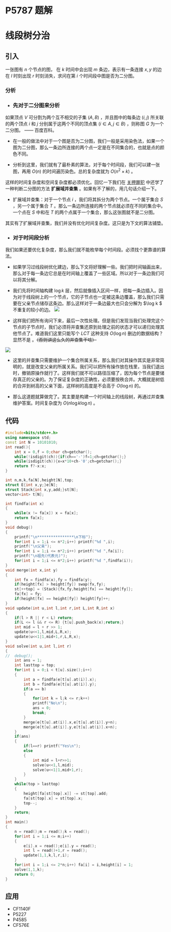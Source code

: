 # P5787 题解

# $\text{线段树分治}$
## $\text{引入}$
一张图有 $n$ 个节点的图， 在 $k$ 时间中会出现 $m$ 条边，表示有一条连接 $x,y$ 的边在  $l$ 时刻出现 $r$ 时刻消失，求问在第 $i$ 个时间段中图是否为二分图。
### $\text{分析}$
- ### 先对于二分图来分析

如果顶点 $V$ 可分割为两个互不相交的子集 $(A,B)$ ，并且图中的每条边 $(i,j)$ 所关联的两个顶点 $i$ 和 $j$ 分别属于这两个不同的顶点集 $(i \in A,j \in B)$ ，则称图 $G$ 为一个二分图。 —— 百度百科。

- 在一般的做法中对于一个图是否为二分图，我们一般是采用染色法，如果一个图为二分图，那么一条边所连接的两个点一定是在不同集合的，也就是点的颜色不同。

- 分析到这里，我们就有了最朴素的算法，对于每个时间段，我们可以建一张图，再用 $O(n)$ 的时间遍历染色。总的复杂度就为 $O(n^2\times k)$ 。

这样的时间复杂度和空间复杂度都必须优化。回忆一下我们在 [关押罪犯](https://www.luogu.com.cn/problem/P1525) 中还学了一种判断二分图的方法 **扩展域并查集** 。如果有不了解的，用几句话介绍一下。

- 扩展域并查集：对于一个节点 $i$ ，我们将其拆分为两个节点。一个属于集合 $S$ ，另一个属于集合 $T$ 。那么一条边所连接的两个节点就必须在不同的集合中。一个点在 $S$ 中和在 $T$ 的两个点属于一个集合，那么这张图就不是二分图。

其实有了扩展域并查集，我们并没有优化时间复杂度。这只是为下文的算法铺垫。

- ### 对于时间段分析

我们如果还要优化复杂度，那么我们就不能枚举每个时间段。必须找个更靠谱的算法。

- 如果学习过线段树优化建边，那么下文将好理解一些。我们把时间轴画出来，那么对于每一条边它总是在时间轴上覆盖了一些区域。所以对于一条边我们可以将其分解。

- 我们先将时间轴构建 $\log k$ 层，然后就像插入区间一样，把每一条边插入。因为对于线段树上的一个节点，它的子节点也一定被这条边覆盖，那么我们只需要在父亲节点储存这条边。那么这样对于一条边最大也只会分解为 $\log k $ 不重复的较小的边。
![](https://cdn.luogu.com.cn/upload/image_hosting/p2fgmu5l.png)

- 这样我们把所有询问下来，最后一次性处理。但是我们发现当我们处理完这个节点的子节点时，我们必须将并查集还原到处理之前的状态才可以递归处理其他节点了。难道我们这里只能写个 $LCT$ 这种支持 $O(\log n)$ 删边的数据结构？显然不是 。~~（否则讲这么久的并查集干啥）~~

![](https://cdn.luogu.com.cn/upload/image_hosting/ceoa7omc.png)

- 这里的并查集只需要维护一个集合所属关系，那么我们对其操作其实是非常简明的，就是改变父亲的所属关系。我们可以把所有操作放在栈里，当我们退出时，撤销原操作就行了。这样我们就不可以路径压缩了，因为每个节点是要储存真正的父亲的。为了保证复杂度的正确性，必须要按秩合并。大概就是树低的合并到树高的父亲下面，这样树的高度是不会高于 $O(\log n)$ 的。

- 那么这道题就算做完了。其主要是构建一个时间轴上的线段树，再通过并查集维护答案。时间复杂度为 $O(n\log k\log n)$ 。
## $\text{代码}$

```cpp
#include<bits/stdc++.h>
using namespace std;
const int N = 10101010;
int read(){
	int x = 0,f = 0;char ch=getchar();
	while(!isdigit(ch)){if(ch=='-')f=1;ch=getchar();}
	while(isdigit(ch)){x=x*10+ch-'0';ch=getchar();}
	return f?-x:x;
}

int n,m,k,fa[N],height[N],top;
struct E{int x,y;}e[N];
struct Stack{int x,y,add;}st[N];
vector<int> t[N];

int findfa(int x)
{
	while(x != fa[x]) x = fa[x];
	return fa[x];
}
void debug()
{
	printf("\n****************\n下标");
	for(int i = 1;i <= n*2;i++) printf("%d ",i); 
	printf("\n父亲");
	for(int i = 1;i <= n*2;i++) printf("%d ",fa[i]);
	printf("\n祖先(代表元)");
	for(int i = 1;i <= n*2;i++) printf("%d ",findfa(i));
}
void merge(int x,int y)
{
	int fx = findfa(x),fy = findfa(y);
	if(height[fx] > height[fy]) swap(fx,fy);
	st[++top] = (Stack){fx,fy,height[fx] == height[fy]};
	fa[fx] = fy;
	if(height[fx] == height[fy]) height[fy]++;
}
void update(int u,int l,int r,int L,int R,int x)
{
	if(l > R || r < L) return;
	if(L <= l && r <= R) {t[u].push_back(x);return;}
	int mid = l + r >> 1;
	update(u<<1,l,mid,L,R,x);
	update(u<<1|1,mid+1,r,L,R,x);
}
void solve(int u,int l,int r)
{
//	debug();
	int ans = 1;
	int lasttop = top;
	for(int i = 0;i < t[u].size();i++)
	{
		int a = findfa(e[t[u].at(i)].x);
		int b = findfa(e[t[u].at(i)].y);
		if(a == b)
		{
			for(int k = l;k <= r;k++)
			printf("No\n");
			ans = 0;
			break;
		}
		merge(e[t[u].at(i)].x,e[t[u].at(i)].y+n);
		merge(e[t[u].at(i)].y,e[t[u].at(i)].x+n);
	}
	if(ans)
	{
		if(l==r) printf("Yes\n");
		else 
		{
			int mid = l+r>>1;
			solve(u<<1,l,mid);
			solve(u<<1|1,mid+1,r);
		}
	}
	while(top > lasttop)
	{
		height[fa[st[top].x]] -= st[top].add;
		fa[st[top].x] = st[top].x;
		top--;
	}
	return;
}
int main()
{
	n = read();m = read();k = read();
	for(int i = 1;i <= m;i++)
	{
		e[i].x = read();e[i].y = read();
		int l = read()+1,r = read();
		update(1,1,k,l,r,i);
	}
	for(int i = 1;i <= 2*n;i++) fa[i] = i,height[i] = 1;
	solve(1,1,k);
	return 0;
}
```

## $\text{应用}$
- CF1140F
- P5227
- P4585
- CF576E
